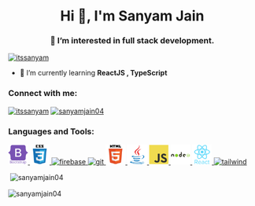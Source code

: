 <h1 align="center">Hi 👋, I'm Sanyam Jain</h1>
<h3 align="center"> 👀 I’m interested in full stack development.</h3>
<!-- <h4 align="centre"> 🚀Open Source Enthuasist. </h4> -->

<!-- <p align="left"> <img src="https://komarev.com/ghpvc/?username=sanyamjain04&label=Profile%20views&color=0e75b6&style=flat" alt="sanyamjain04" /> </p> -->

<p align="left"> <a href="https://twitter.com/itssanyam" target="blank"><img src="https://img.shields.io/twitter/follow/itssanyam?logo=twitter&style=for-the-badge" alt="itssanyam" /></a> </p>

- 🌱 I’m currently learning **ReactJS , TypeScript**

<h3 align="left">Connect with me:</h3>
<p align="left">
<a href="https://twitter.com/itssanyam" target="blank"><img align="center" src="https://raw.githubusercontent.com/rahuldkjain/github-profile-readme-generator/master/src/images/icons/Social/twitter.svg" alt="itssanyam" height="30" width="40" /></a>
<a href="https://linkedin.com/in/sanyamjain04" target="blank"><img align="center" src="https://raw.githubusercontent.com/rahuldkjain/github-profile-readme-generator/master/src/images/icons/Social/linked-in-alt.svg" alt="sanyamjain04" height="30" width="40" /></a>
</p>

<h3 align="left">Languages and Tools:</h3>
<p align="left"> <a href="https://getbootstrap.com" target="_blank" rel="noreferrer"> <img src="https://raw.githubusercontent.com/devicons/devicon/master/icons/bootstrap/bootstrap-plain-wordmark.svg" alt="bootstrap" width="40" height="40"/> </a> <a href="https://www.w3schools.com/css/" target="_blank" rel="noreferrer"> <img src="https://raw.githubusercontent.com/devicons/devicon/master/icons/css3/css3-original-wordmark.svg" alt="css3" width="40" height="40"/> </a> <a href="https://firebase.google.com/" target="_blank" rel="noreferrer"> <img src="https://www.vectorlogo.zone/logos/firebase/firebase-icon.svg" alt="firebase" width="40" height="40"/> </a> <a href="https://git-scm.com/" target="_blank" rel="noreferrer"> <img src="https://www.vectorlogo.zone/logos/git-scm/git-scm-icon.svg" alt="git" width="40" height="40"/> </a> <a href="https://www.w3.org/html/" target="_blank" rel="noreferrer"> <img src="https://raw.githubusercontent.com/devicons/devicon/master/icons/html5/html5-original-wordmark.svg" alt="html5" width="40" height="40"/> </a> <a href="https://www.java.com" target="_blank" rel="noreferrer"> <img src="https://raw.githubusercontent.com/devicons/devicon/master/icons/java/java-original.svg" alt="java" width="40" height="40"/> </a> <a href="https://developer.mozilla.org/en-US/docs/Web/JavaScript" target="_blank" rel="noreferrer"> <img src="https://raw.githubusercontent.com/devicons/devicon/master/icons/javascript/javascript-original.svg" alt="javascript" width="40" height="40"/> </a> <a href="https://nodejs.org" target="_blank" rel="noreferrer"> <img src="https://raw.githubusercontent.com/devicons/devicon/master/icons/nodejs/nodejs-original-wordmark.svg" alt="nodejs" width="40" height="40"/> </a> <a href="https://reactjs.org/" target="_blank" rel="noreferrer"> <img src="https://raw.githubusercontent.com/devicons/devicon/master/icons/react/react-original-wordmark.svg" alt="react" width="40" height="40"/> </a> <a href="https://tailwindcss.com/" target="_blank" rel="noreferrer"> <img src="https://www.vectorlogo.zone/logos/tailwindcss/tailwindcss-icon.svg" alt="tailwind" width="40" height="40"/> </a> </p>

<p>&nbsp;<img align="center" src="https://github-readme-stats.vercel.app/api?username=sanyamjain04&show_icons=true&locale=en" alt="sanyamjain04" /></p>

<p><img align="center" src="https://github-readme-streak-stats.herokuapp.com/?user=sanyamjain04&" alt="sanyamjain04" /></p>

